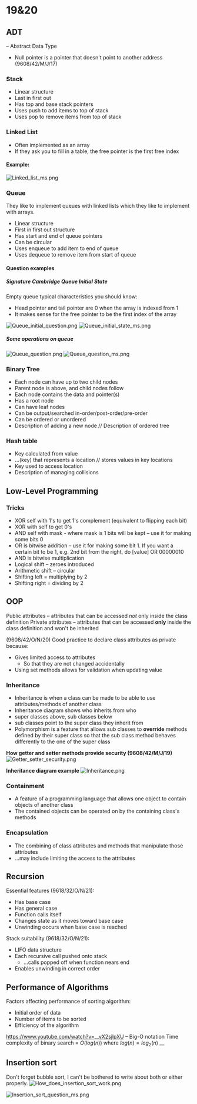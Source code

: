 # 19&20
## ADT
– Abstract Data Type
- Null pointer is a pointer that doesn't point to another address (9608/42/M/J/17)
### Stack
- Linear structure
- Last in first out
- Has top and base stack pointers
- Uses push to add items to top of stack
- Uses pop to remove items from top of stack
### Linked List
- Often implemented as an array
- If they ask you to fill in a table, the free pointer is the first free index
#### Example:
![Linked_list_ms.png](Linked_list_ms.png)

### Queue
They like to implement queues with linked lists which they like to implement with arrays.
- Linear structure
- First in first out structure
- Has start and end of queue pointers
- Can be circular
- Uses enqueue to add item to end of queue
- Uses dequeue to remove item from start of queue

#### Question examples
##### Signature Cambridge Queue Initial State
Empty queue typical characteristics you should know:
- Head pointer and tail pointer are 0 when the array is indexed from 1
- It makes sense for the free pointer to be the first index of the array

![Queue_initial_question.png](Queue_initial_question.png)
![Queue_initial_state_ms.png](Queue_initial_state_ms.png)

##### Some operations on queue
![Queue_question.png](Queue_question.png)
![Queue_question_ms.png](Queue_question_ms.png)
### Binary Tree
- Each node can have up to two child nodes  
- Parent node is above, and child nodes follow  
- Each node contains the data and pointer(s)  
- Has a root node  
- Can have leaf nodes  
- Can be output/searched in-order/post-order/pre-order  
- Can be ordered or unordered  
- Description of adding a new node // Description of ordered tree

### Hash table
- Key calculated from value
- ...(key) that represents a location // stores values in key locations
- Key used to access location
- Description of managing collisions
## Low-Level Programming
### Tricks
- XOR self with 1's to get 1's complement (equivalent to flipping each bit)
- XOR with self to get 0's
- AND self with mask - where mask is 1 bits will be kept – use it for making some bits 0
- OR is bitwise addition – use it for making some bit 1. If you want a certain bit to be 1, e.g. 2nd bit from the right, do [value] OR 00000010
- AND is bitwise multiplication
- Logical shift – zeroes introduced
- Arithmetic shift – circular 
- Shifting left = multiplying by 2
- Shifting right = dividing by 2
## OOP
Public attributes – attributes that can be accessed *not* only inside the class definition
Private attributes – attributes that can be accessed **only** inside the class definition and won't be inherited

(9608/42/O/N/20)
Good practice to declare class attributes as private because:
- Gives limited access to attributes
    - So that they are not changed accidentally
- Using set methods allows for validation when updating value

### Inheritance
- Inheritance is when a class can be made to be able to use attributes/methods of another class
- Inheritance diagram shows who inherits from who
- super classes above, sub classes below
- sub classes point to the super class they inherit from
- Polymorphism is a feature that allows sub classes to **override** methods defined by their super class so that the sub class method behaves differently to the one of the super class 

**How getter and setter methods provide security (9608/42/M/J/19)**
![Getter_setter_security.png](Getter_setter_security.png "Getter_setter_security.png")

**Inheritance diagram example**
![Inheritance.png](Inheritance.png)


### Containment
- A feature of a programming language that allows one object to contain objects of another class
- The contained objects can be operated on by the containing class's methods


### Encapsulation
- The combining of class attributes and methods that manipulate those attributes
- …may include limiting the access to the attributes
## Recursion
Essential features (9618/32/O/N/21):
- Has base case
- Has general case
- Function calls itself
- Changes state as it moves toward base case
- Unwinding occurs when base case is reached

Stack suitability (9618/32/O/N/21):
- LIFO data structure
- Each recursive call pushed onto stack
    - ...calls popped off when function nears end
- Enables unwinding in correct order

## Performance of Algorithms
Factors affecting performance of sorting algorithm:
- Initial order of data
- Number of items to be sorted
- Efficiency of the algorithm

https://www.youtube.com/watch?v=__vX2sjlpXU – Big-O notation
Time complexity of binary search = $O(log(n))$ where $log(n) = log_{2}(n)$
__



## Insertion sort
Don't forget bubble sort, I can't be bothered to write about both or either properly.
![How_does_insertion_sort_work.png](How_does_insertion_sort_work.png)

![Insertion_sort_question_ms.png](Insertion_sort_question_ms.png)
